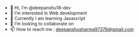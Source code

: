 - 👋 Hi, I’m @deepanshu18-dev
- 👀 I’m interested in Web development  
- 🌱 Currently I am learning Javascript
- 💞️ I’m looking to collaborate on 
- 📫 How to reach me : deepanshusharma97376@gmail.com

<!---
deepanshu18-dev/deepanshu18-dev is a ✨ special ✨ repository because its `README.md` (this file) appears on your GitHub profile.
You can click the Preview link to take a look at your changes.
--->
